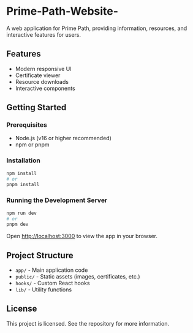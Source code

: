# Prime-Path-Website-

A web application for Prime Path, providing information, resources, and interactive features for users.

## Features

- Modern responsive UI
- Certificate viewer
- Resource downloads
- Interactive components

## Getting Started

### Prerequisites

- Node.js (v16 or higher recommended)
- npm or pnpm

### Installation

```sh
npm install
# or
pnpm install
```

### Running the Development Server

```sh
npm run dev
# or
pnpm dev
```

Open [http://localhost:3000](http://localhost:3000) to view the app in your browser.

## Project Structure

- `app/` - Main application code
- `public/` - Static assets (images, certificates, etc.)
- `hooks/` - Custom React hooks
- `lib/` - Utility functions

## License

This project is licensed. See the repository for more information.
